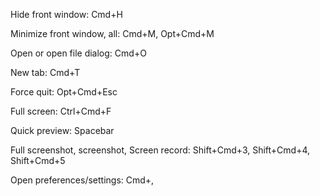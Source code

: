 Hide front window: Cmd+H

Minimize front window, all: Cmd+M, Opt+Cmd+M

Open or open file dialog: Cmd+O

New tab: Cmd+T

Force quit: Opt+Cmd+Esc

Full screen: Ctrl+Cmd+F

Quick preview: Spacebar

Full screenshot, screenshot, Screen record: Shift+Cmd+3, Shift+Cmd+4, Shift+Cmd+5

Open preferences/settings: Cmd+,